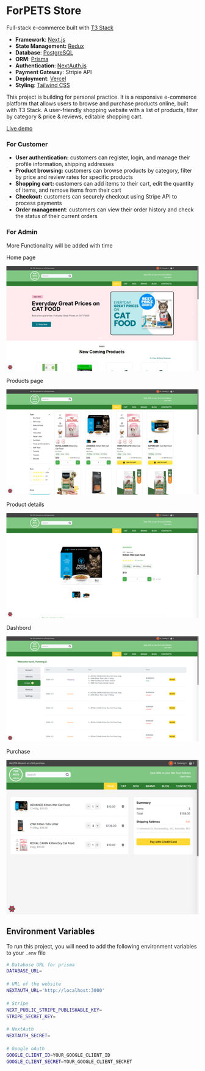 # ForPETS Store

Full-stack e-commerce built with [T3 Stack](https://create.t3.gg/)

- **Framework**: [Next.js](https://nextjs.org/)
- **State Management:** [Redux](https://redux.js.org/)
- **Database**: [PostgreSQL](https://www.postgresql.org/)
- **ORM**: [Prisma](https://prisma.io/)
- **Authentication**: [NextAuth.js](https://next-auth.js.org/)
- **Payment Gatewa**y: Stripie API
- **Deployment**: [Vercel](https://vercel.com)
- **Styling**: [Tailwind CSS](https://tailwindcss.com/)

This project is building for personal practice. It is a responsive e-commerce platform that allows users to browse and purchase products online, built with T3 Stack. A user-friendly shopping website with a list of products, filter by category & price & reviews, editable shopping cart.

[Live demo](https://forpet-ecommerce.vercel.app/)

### For Customer

- **User authentication:** customers can register, login, and manage their profile information, shipping addresses
- **Product browsing:** customers can browse products by category, filter by price and review rates for specific products
- **Shopping cart:** customers can add items to their cart, edit the quantity of items, and remove items from their cart
- **Checkout:** customers can securely checkout using Stripe API to process payments
- **Order management**: customers can view their order history and check the status of their current orders

### For Admin

More Functionality will be added with time

Home page

![1709531176065](image/README/1709531176065.png)

Products page

![1709531215404](image/README/1709531215404.png)

Product details

![1709531235971](image/README/1709531235971.png)

Dashbord

![1709531252739](image/README/1709531252739.png)

Purchase

![1709531274876](image/README/1709531274876.png)

## Environment Variables

To run this project, you will need to add the following environment variables to your `.env` file

```bash
# Database URL for prisma
DATABASE_URL=

# URL of the website
NEXTAUTH_URL='http://localhost:3000'

# Stripe
NEXT_PUBLIC_STRIPE_PUBLISHABLE_KEY=
STRIPE_SECRET_KEY=

# NextAuth
NEXTAUTH_SECRET=

# Google oAuth
GOOGLE_CLIENT_ID=YOUR_GOOGLE_CLIENT_ID
GOOGLE_CLIENT_SECRET=YOUR_GOOGLE_CLIENT_SECRET

```
